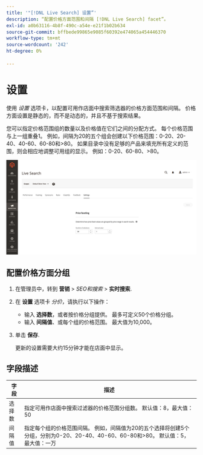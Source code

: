 ```yaml
---
title: '"[!DNL Live Search] 设置”'
description: “配置价格方面范围和间隔 [!DNL Live Search] facet”。
exl-id: a0b63116-4b8f-490c-a54e-e21f1b02b634
source-git-commit: bffbede99865e9085f60392e474065a454446370
workflow-type: tm+mt
source-wordcount: '242'
ht-degree: 0%

---
```


# 设置

使用 *设置* 选项卡，以配置可用作店面中搜索筛选器的价格方面范围和间隔。 价格方面设置是静态的，而不是动态的，并且不基于搜索结果。

您可以指定价格范围组的数量以及价格值在它们之间的分配方式。 每个价格范围与上一组重叠1。 例如，间隔为20的五个组会创建以下价格范围：0-20、20-40、40-60、60-80和>80。 如果目录中没有足够的产品来填充所有定义的范围，则会相应地调整可用组的显示。 例如：0-20、60-80、>80。

![设置](assets/settings.png)

## 配置价格方面分组

1. 在管理员中，转到 **营销** > *SEO和搜索* > **实时搜索**.
1. 在 **设置** 选项卡 *分价*，请执行以下操作：
   * 输入 **选择数**，或者按价格分组提供。 最多可定义50个价格分组。
   * 输入 **间隔值**、或每个组的价格范围。 最大值为10,000。
1. 单击 **保存**.

   更新的设置需要大约15分钟才能在店面中显示。

## 字段描述

| 字段 | 描述 |
|--- |--- |
| 选择数 | 指定可用作店面中搜索过滤器的价格范围分组数。 默认值：8，最大值：50 |
| 间隔值 | 指定每个组的价格范围间隔。 例如，间隔值为20的五个选择将创建5个分组，分别为0-20、20-40、40-60、60-80和>80。 默认值：5，最大值：一万 |
